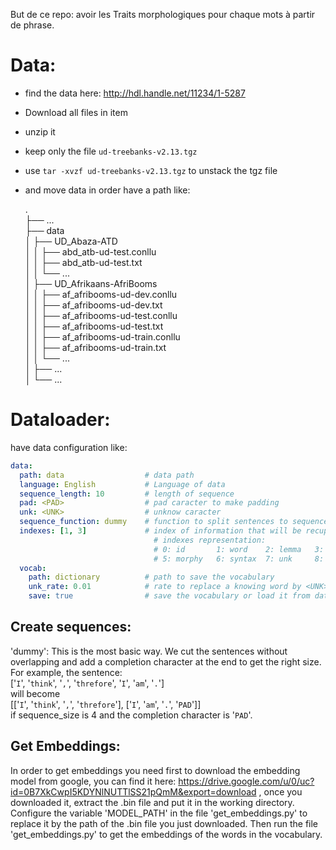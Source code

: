 But de ce repo:
avoir les Traits morphologiques pour chaque mots à partir de phrase.

# Data:

- find the data here: http://hdl.handle.net/11234/1-5287
- Download all files in item
- unzip it
- keep only the file `ud-treebanks-v2.13.tgz`
- use `tar -xvzf ud-treebanks-v2.13.tgz` to unstack the tgz file
- and move data in order have a path like:

   .                     
    ├── ...                                     
    ├── data                                   
    │   ├── UD_Abaza-ATD                              
	│   │   ├── abd_atb-ud-test.conllu                     
	│   │   ├── abd_atb-ud-test.txt        
	│   │   └── ...                        
    │   ├── UD_Afrikaans-AfriBooms                               
	│   │   ├── af_afribooms-ud-dev.conllu                      
	│   │   ├── af_afribooms-ud-dev.txt                         
	│   │   ├── af_afribooms-ud-test.conllu                      
	│   │   ├── af_afribooms-ud-test.txt                                 
	│   │   ├── af_afribooms-ud-train.conllu                     
	│   │   ├── af_afribooms-ud-train.txt             
	│   │   └── ...                                             
    │   ├── ...                      
    │   └── ...                                  


# Dataloader:

have data configuration like:
```yaml
data:
  path: data                  # data path
  language: English           # Language of data
  sequence_length: 10         # length of sequence
  pad: <PAD>                  # pad caracter to make padding
  unk: <UNK>                  # unknow caracter
  sequence_function: dummy    # function to split sentences to sequences
  indexes: [1, 3]             # index of information that will be recupered: 
                                # indexes representation: 
                                # 0: id       1: word    2: lemma   3: pos   4: unk
                                # 5: morphy   6: syntax  7: unk     8: unk   9: unk 
  vocab:
    path: dictionary          # path to save the vocabulary
    unk_rate: 0.01            # rate to replace a knowing word by <UNK>
    save: true                # save the vocabulary or load it from data.voc.path
```


## Create sequences:
'dummy': This is the most basic way. We cut the sentences without overlapping and add a completion character at the end to get the right size. For example, the sentence:\
   ['`I`', '`think`', '`,`', '`threfore`', '`I`', '`am`', '`.`']\
    will become\
   [['`I`', '`think`', '`,`', '`threfore`'], ['`I`', '`am`', '`.`', '`PAD`']]\
   if sequence_size is 4 and the completion character is '`PAD`'. 

## Get Embeddings:

In order to get embeddings you need first to download the embedding model from google, you can find it here: https://drive.google.com/u/0/uc?id=0B7XkCwpI5KDYNlNUTTlSS21pQmM&export=download , once you downloaded it, extract the .bin file and put it in the working directory.
Configure the variable 'MODEL_PATH' in the file 'get_embeddings.py' to replace it
by the path of the .bin file you just downloaded.
Then run the file 'get_embeddings.py' to get the embeddings of the words in the vocabulary.


